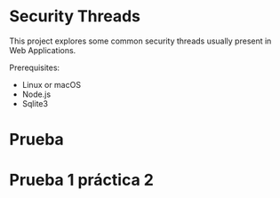 # Security Threads

This project explores some common security threads usually present in Web Applications.

Prerequisites:
- Linux or macOS
- Node.js
- Sqlite3

# Prueba
# Prueba 1 práctica 2

